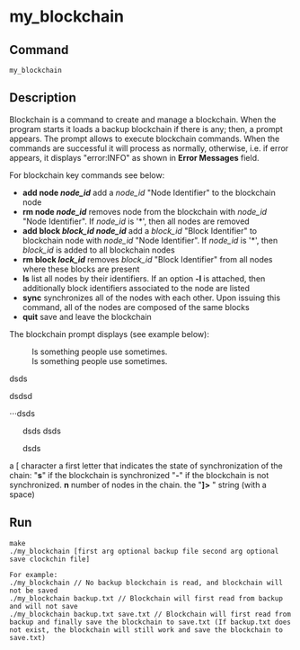 # my_blockchain

## Command
`my_blockchain`

## Description
Blockchain is a command to create and manage a blockchain. When the program starts it loads a backup blockchain if there is any; then, a prompt appears.
The prompt allows to execute blockchain commands. When the commands are successful it will process as normally, otherwise, i.e. if error appears, it displays "error:INFO" as shown in **Error Messages** field.

For blockchain key commands see below:
- **add node _node_id_** add a _node_id_ "Node Identifier" to the blockchain node
- **rm node _node_id_** removes node from the blockchain with _node_id_ "Node Identifier". If _node_id_ is '*', then all nodes are removed
- **add block _block_id_ _node_id_** add a _block_id_ "Block Identifier" to blockchain node with _node_id_ "Node Identifier". If _node_id_ is '*', then _block_id_ is added to all blockchain nodes
- **rm block _lock_id_** removes _block_id_ "Block Identifier" from all nodes where these blocks are present
- **ls** list all nodes by their identifiers. If an option **-l** is attached, then additionally block identifiers associated to the node are listed
- **sync** synchronizes all of the nodes with each other. Upon issuing this command, all of the nodes are composed of the same blocks
- **quit** save and leave the blockchain

The blockchain prompt displays (see example below):
  <dd>Is something people use sometimes.</dd>
  <dd>Is something people use sometimes.</dd>

   dsds  

   dsdsd 

⋅⋅⋅dsds

<ul>dsds
   dsds</ul>
<ul>dsds</ul>

   a [ character
   a first letter that indicates the state of synchronization of the chain:
   "**s**" if the blockchain is synchronized
   "**-**" if the blockchain is not synchronized.
   **n** number of nodes in the chain.
   the "**]>** " string (with a space)
   
## Run
```
make
./my_blockchain [first arg optional backup file second arg optional save clockchin file]

For example:
./my_blockchain // No backup blockchain is read, and blockchain will not be saved
./my_blockchain backup.txt // Blockchain will first read from backup and will not save
./my_blockchain backup.txt save.txt // Blockchain will first read from backup and finally save the blockchain to save.txt (If backup.txt does not exist, the blockchain will still work and save the blockchain to save.txt)
```
